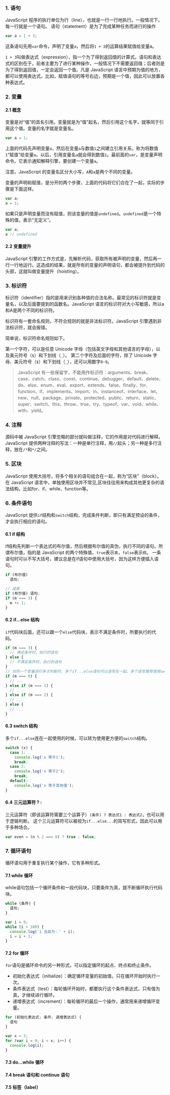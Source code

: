 ### 1. 语句
JavaScript 程序的执行单位为行（line），也就是一行一行地执行。一般情况下，每一行就是一个语句。
语句（statement）是为了完成某种任务而进行的操作
```javascript
var a = 1 + 3;
```
这条语句先用`var`命令，声明了变量`a`，然后将`1 + 3`的运算结果赋值给变量a。

`1 + 3`叫做表达式（expression），指一个为了得到返回值的计算式。语句和表达式的区别在于，前者主要为了进行某种操作，一般情况下不需要返回值；后者则是为了得到返回值，一定会返回一个值。凡是 JavaScript 语言中预期为值的地方，都可以使用表达式。比如，赋值语句的等号右边，预期是一个值，因此可以放置各种表达式。
### 2. 变量

#### 2.1 概念 
变量是对“值”的具名引用。变量就是为“值”起名，然后引用这个名字，就等同于引用这个值。变量的名字就是变量名。
```javascript
var a = 1;
```
上面的代码先声明变量`a`，然后在变量`a`与数值`1`之间建立引用关系，称为将数值`1`“赋值”给变量`a`。以后，引用变量名`a`就会得到数值`1`。最前面的`var`，是变量声明命令。它表示通知解释引擎，要创建一个变量`a`。

注意，JavaScript 的变量名区分大小写，`A`和`a`是两个不同的变量。

变量的声明和赋值，是分开的两个步骤，上面的代码将它们合在了一起，实际的步骤是下面这样。
```javascript
var a;
a = 1;
```
如果只是声明变量而没有赋值，则该变量的值是`undefined`。`undefined`是一个特殊的值，表示“无定义”。
```javascript
var a;
a // undefined
```
#### 2.2 变量提升
JavaScript 引擎的工作方式是，先解析代码，获取所有被声明的变量，然后再一行一行地运行。这造成的结果，就是所有的变量的声明语句，都会被提升到代码的头部，这就叫做变量提升（hoisting）。
### 3. 标识符
标识符（identifier）指的是用来识别各种值的合法名称。最常见的标识符就是变量名，以及后面要提到的函数名。JavaScript 语言的标识符对大小写敏感，所以a和A是两个不同的标识符。

标识符有一套命名规则，不符合规则的就是非法标识符。JavaScript 引擎遇到非法标识符，就会报错。

简单说，标识符命名规则如下。

第一个字符，可以是任意 Unicode 字母（包括英文字母和其他语言的字母），以及美元符号（`$`）和下划线（`_`）。
第二个字符及后面的字符，除了 Unicode 字母、美元符号（`$`）和下划线（`_`），还可以用数字`0-9`。

>JavaScript 有一些保留字，不能用作标识符：arguments、break、case、catch、class、const、continue、debugger、default、delete、do、else、enum、eval、export、extends、false、finally、for、function、if、implements、import、in、instanceof、interface、let、new、null、package、private、protected、public、return、static、super、switch、this、throw、true、try、typeof、var、void、while、with、yield。
### 4. 注释
源码中被 JavaScript 引擎忽略的部分就叫做注释，它的作用是对代码进行解释。JavaScript 提供两种注释的写法：一种是单行注释，用`//`起头；另一种是多行注释，放在`/*`和`*/`之间。
### 5. 区块
JavaScript 使用大括号，将多个相关的语句组合在一起，称为“区块”（block）。在 JavaScript 语言中，单独使用区块并不常见,区块往往用来构成其他更复杂的语法结构，比如for、if、while、function等。
### 6. 条件语句
JavaScript 提供`if`结构和`switch`结构，完成条件判断，即只有满足预设的条件，才会执行相应的语句。
#### 6.1 if 结构
if结构先判断一个表达式的布尔值，然后根据布尔值的真伪，执行不同的语句。所谓布尔值，指的是 JavaScript 的两个特殊值，`true`表示`真`，`false`表示`假`。
一条语句时可以不写大括号，建议总是在if语句中使用大括号，因为这样方便插入语句。
```javascript
if (布尔值)
  语句;

// 或者
if (布尔值) 语句;
if (m === 3) {
  m += 1;
}
````
#### 6.2 if...else 结构
`if`代码块后面，还可以跟一个`else`代码块，表示不满足条件时，所要执行的代码。
```javascript
if (m === 3) {
  // 满足条件时，执行的语句
} else {
  // 不满足条件时，执行的语句
}
// 对同一个变量进行多次判断时，多个if...else语句可以连写在一起。多个连写推荐使用switch
if (m === 0) {
  // ...
} else if (m === 1) {
  // ...
} else if (m === 2) {
  // ...
} else {
  // ...
}
```
#### 6.3 switch 结构
多个`if...else`连在一起使用的时候，可以转为使用更方便的`switch`结构。
```javascript
switch (x) {
  case 1:
    console.log('x 等于1');
    break;
  case 2:
    console.log('x 等于2');
    break;
  default:
    console.log('x 等于其他值');
}
```
#### 6.4 三元运算符 ? :
三元运算符（即该运算符需要三个运算子）`(条件) ? 表达式1 : 表达式2`，也可以用于逻辑判断。
这个三元运算符可以被视为`if...else...`的简写形式，因此可以用于多种场合。
```javascript
var even = (n % 2 === 0) ? true : false;
```
### 7. 循环语句
循环语句用于重复执行某个操作，它有多种形式。

#### 7.1 while 循环
while语句包括一个循环条件和一段代码块，只要条件为真，就不断循环执行代码块。
```javascript
while (条件) {
  语句;
}

var i = 0;
while (i < 100) {
  console.log('i 当前为：' + i);
  i = i + 1;
}
```
#### 7.2 for 循环
`for`语句是循环命令的另一种形式，可以指定循环的起点、终点和终止条件。
- 初始化表达式（initialize）：确定循环变量的初始值，只在循环开始时执行一次。
- 条件表达式（test）：每轮循环开始时，都要执行这个条件表达式，只有值为真，才继续进行循环。
- 递增表达式（increment）：每轮循环的最后一个操作，通常用来递增循环变量。
```javascript
for (初始化表达式; 条件; 递增表达式) {
  语句
}

var x = 3;
for (var i = 0; i < x; i++) {
  console.log(i);
}
```
#### 7.3 do...while 循环

#### 7.4 break 语句和 continue 语句

#### 7.5 标签（label）
